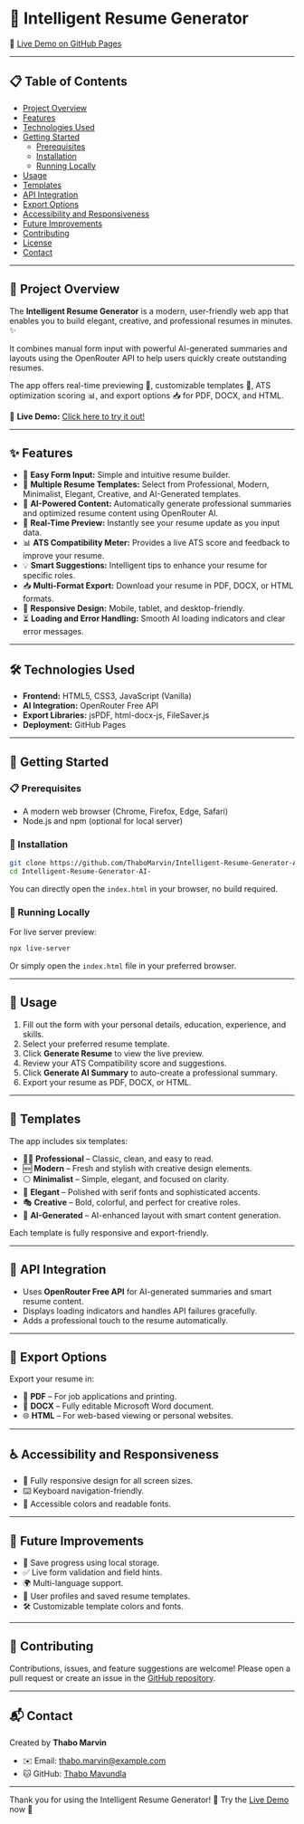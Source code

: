 # 🧠 Intelligent Resume Generator

🚀 [Live Demo on GitHub Pages](https://thabo-mavundla.github.io/Intelligent-Resume-Generator-AI-/)

---

## 📋 Table of Contents

- [Project Overview](#project-overview)  
- [Features](#features)  
- [Technologies Used](#technologies-used)  
- [Getting Started](#getting-started)  
  - [Prerequisites](#prerequisites)  
  - [Installation](#installation)  
  - [Running Locally](#running-locally)  
- [Usage](#usage)  
- [Templates](#templates)  
- [API Integration](#api-integration)  
- [Export Options](#export-options)  
- [Accessibility and Responsiveness](#accessibility-and-responsiveness)  
- [Future Improvements](#future-improvements)  
- [Contributing](#contributing)  
- [License](#license)  
- [Contact](#contact)  

---

## 🌟 Project Overview

The **Intelligent Resume Generator** is a modern, user-friendly web app that enables you to build elegant, creative, and professional resumes in minutes. ✨

It combines manual form input with powerful AI-generated summaries and layouts using the OpenRouter API to help users quickly create outstanding resumes.

The app offers real-time previewing 📄, customizable templates 🎨, ATS optimization scoring 📊, and export options 📥 for PDF, DOCX, and HTML.

🔗 **Live Demo:** [Click here to try it out!](https://thabo-mavundla.github.io/Intelligent-Resume-Generator-AI-/)

---

## ✨ Features

- 📝 **Easy Form Input:** Simple and intuitive resume builder.  
- 🎨 **Multiple Resume Templates:** Select from Professional, Modern, Minimalist, Elegant, Creative, and AI-Generated templates.  
- 🤖 **AI-Powered Content:** Automatically generate professional summaries and optimized resume content using OpenRouter AI.  
- 👀 **Real-Time Preview:** Instantly see your resume update as you input data.  
- 📊 **ATS Compatibility Meter:** Provides a live ATS score and feedback to improve your resume.  
- 💡 **Smart Suggestions:** Intelligent tips to enhance your resume for specific roles.  
- 📥 **Multi-Format Export:** Download your resume in PDF, DOCX, or HTML formats.  
- 📱 **Responsive Design:** Mobile, tablet, and desktop-friendly.  
- ⏳ **Loading and Error Handling:** Smooth AI loading indicators and clear error messages.

---

## 🛠️ Technologies Used

- **Frontend:** HTML5, CSS3, JavaScript (Vanilla)  
- **AI Integration:** OpenRouter Free API  
- **Export Libraries:** jsPDF, html-docx-js, FileSaver.js  
- **Deployment:** GitHub Pages  

---

## 🚀 Getting Started

### 📋 Prerequisites

- A modern web browser (Chrome, Firefox, Edge, Safari)  
- Node.js and npm (optional for local server)  

### 💾 Installation

```bash
git clone https://github.com/ThaboMarvin/Intelligent-Resume-Generator-AI-.git
cd Intelligent-Resume-Generator-AI-
````

You can directly open the `index.html` in your browser, no build required.

### 🏃 Running Locally

For live server preview:

```bash
npx live-server
```

Or simply open the `index.html` file in your preferred browser.

---

## 🎯 Usage

1. Fill out the form with your personal details, education, experience, and skills.
2. Select your preferred resume template.
3. Click **Generate Resume** to view the live preview.
4. Review your ATS Compatibility score and suggestions.
5. Click **Generate AI Summary** to auto-create a professional summary.
6. Export your resume as PDF, DOCX, or HTML.

---

## 🎨 Templates

The app includes six templates:

* 🧑‍💼 **Professional** – Classic, clean, and easy to read.
* 🆕 **Modern** – Fresh and stylish with creative design elements.
* ⚪ **Minimalist** – Simple, elegant, and focused on clarity.
* 🎩 **Elegant** – Polished with serif fonts and sophisticated accents.
* 🎭 **Creative** – Bold, colorful, and perfect for creative roles.
* 🤖 **AI-Generated** – AI-enhanced layout with smart content generation.

Each template is fully responsive and export-friendly.

---

## 🔗 API Integration

* Uses **OpenRouter Free API** for AI-generated summaries and smart resume content.
* Displays loading indicators and handles API failures gracefully.
* Adds a professional touch to the resume automatically.

---

## 💾 Export Options

Export your resume in:

* 📄 **PDF** – For job applications and printing.
* 📃 **DOCX** – Fully editable Microsoft Word document.
* 🌐 **HTML** – For web-based viewing or personal websites.

---

## ♿ Accessibility and Responsiveness

* 📱 Fully responsive design for all screen sizes.
* ⌨️ Keyboard navigation-friendly.
* 🎨 Accessible colors and readable fonts.

---

## 🔮 Future Improvements

* 💾 Save progress using local storage.
* ✅ Live form validation and field hints.
* 🌍 Multi-language support.
* 👤 User profiles and saved resume templates.
* 🛠️ Customizable template colors and fonts.

---

## 🤝 Contributing

Contributions, issues, and feature suggestions are welcome!
Please open a pull request or create an issue in the [GitHub repository](https://github.com/Thabo-Mavundla/Intelligent-Resume-Generator-AI-).

---

## 📬 Contact

Created by **Thabo Marvin**

* ✉️ Email: [thabo.marvin@example.com](mavundlatm@icloud.com)
* 🐱 GitHub: [Thabo Mavundla](https://github.com/Thabo-Mavundla)

---

Thank you for using the Intelligent Resume Generator! 🎉
Try the [Live Demo](https://thabo-mavundla.github.io/Intelligent-Resume-Generator-AI-/) now 🚀
